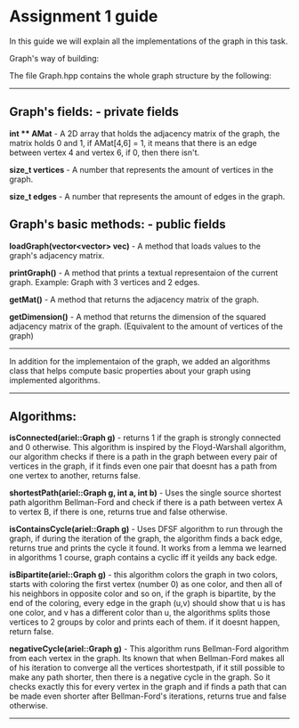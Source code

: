 # **Assignment 1 guide**

In this guide we will explain all the implementations of the graph in this task.

Graph's way of building:

The file Graph.hpp contains the whole graph structure by the following:

_________________________________________________________________________________________________________________________________________________________________________
 **Graph's fields:**   -    private fields
-----------------


**int ** AMat**   -   A 2D array that holds the adjacency matrix of the graph, the matrix holds 0 and 1, if AMat[4,6] = 1, it means that there is an edge between vertex 4 and vertex 6, if 0, then there isn't.

**size_t vertices**   -   A number that represents the amount of vertices in the graph.

**size_t edges**    -     A number that represents the amount of edges in the graph.




 **Graph's basic methods:**    -    public fields
----------------------

**loadGraph(vector<vector<int>> vec)**   -    A method that loads values to the graph's adjacency matrix.

**printGraph()**    -    A method that prints a textual representaion of the current graph.  Example: Graph with 3 vertices and 2 edges.

**getMat()**     -     A method that returns the adjacency matrix of the graph.

**getDimension()**   -    A method that returns the dimension of the squared adjacency matrix of the graph. (Equivalent to the amount of vertices of the graph)
_________________________________________________________________________________________________________________________________________________________________________


 In addition for the implementaion of the graph, we added an algorithms class that helps compute basic properties about your graph using implemented algorithms.
_________________________________________________________________________________________________________________________________________________________________________
**Algorithms:**
-----------

**isConnected(ariel::Graph g)**    -     returns 1 if the graph is strongly connected and 0 otherwise. This algorithm is inspired by the Floyd-Warshall algorithm, our algorithm checks if there is a path in the graph between every pair of vertices in the graph, if it finds even one pair that doesnt has a path from one vertex to another, returns false.

**shortestPath(ariel::Graph g, int a, int b)**    -    Uses the single source shortest path algorithm Bellman-Ford and check if there is a path between vertex A to vertex B, if there is one, returns true and false otherwise.

**isContainsCycle(ariel::Graph g)**     -      Uses DFSF algorithm to run through the graph, if during the iteration of the graph, the algorithm finds a back edge, returns true and prints the cycle it found. It works from a lemma we learned in algorithms 1 course, graph contains a cyclic iff it yeilds any back edge. 

**isBipartite(ariel::Graph g)**       -      this algorithm colors the graph in two colors, starts with coloring the first vertex (number 0) as one color, and then all of his neighbors in opposite color and so on, if the graph is bipartite, by the end of the coloring, every edge in the graph (u,v) should show that u is has one color, and v has a different color than u, the algorithms splits those vertices to 2 groups by color and prints each of them. if it doesnt happen, return false.

**negativeCycle(ariel::Graph g)**     -     This algorithm runs Bellman-Ford algorithm from each vertex in the graph. Its known that when Bellman-Ford makes all of his iteration to converge all the vertices shortestpath, if it still possible to make any path shorter, then there is a negative cycle in the graph. So it checks exactly this for every vertex in the graph and if finds a path that can be made even shorter after Bellman-Ford's iterations, returns true and false otherwise. 

_________________________________________________________________________________________________________________________________________________________________________

